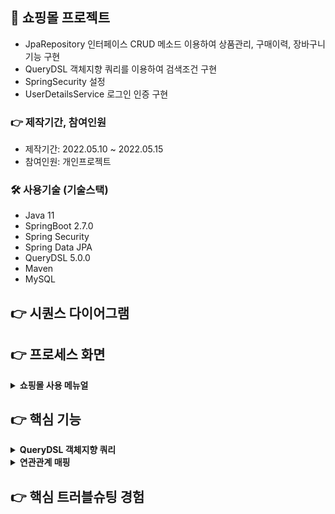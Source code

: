## 📌 쇼핑몰 프로젝트
+ JpaRepository 인터페이스 CRUD 메소드 이용하여 상품관리, 구매이력, 장바구니 기능 구현
+ QueryDSL 객체지향 쿼리를 이용하여 검색조건 구현
+ SpringSecurity 설정
+ UserDetailsService 로그인 인증 구현

### 👉 제작기간, 참여인원
+ 제작기간: 2022.05.10 ~ 2022.05.15
+ 참여인원: 개인프로젝트
### 🛠 사용기술 (기술스택)
+ Java 11
+ SpringBoot 2.7.0
+ Spring Security
+ Spring Data JPA
+ QueryDSL 5.0.0
+ Maven
+ MySQL
## 👉 시퀀스 다이어그램

## 👉 프로세스 화면

<details>
<summary><b>쇼핑몰 사용 메뉴얼</b></summary>
<div markdown="1">

<details>
<summary><b>로그인</b></summary>
<div markdown="2">
	
<img src="https://user-images.githubusercontent.com/58936137/180049925-15194daf-d78d-4402-a48c-30da56db3bb3.png" width="750px" height="450px">

### 로그인 인증
+ email, password 입력을 합니다.
+ SpringSecurity 보안프레임워크에서 UserDetailsService 사용하여 로그인 인증
</div>
</details>

<details>
<summary><b>회원 가입</b></summary>
<div markdown="2">
	<img src="https://user-images.githubusercontent.com/58936137/180049754-499d18ee-37ec-4c2b-91a3-3c869f5b1cd1.png" width="750px" height="450px">

### 회원가입 insert
+ 이름, 이메일 주소, 비밀번호, 주소를 입력합니다.
+ JpaRepository 인터페이스 save() 메소드를 이용하여 등록하여 INSERT 삽입합니다. 

</div>
</details>

<details>
<summary><b>메인 페이지</b></summary>
<div markdown="2">
	<img src="https://user-images.githubusercontent.com/58936137/180047764-3856a741-86e4-4f15-8344-eb117458f4d7.png" width="750px" height="450px">
	
### 메인페이지 
+ 로그인 인증 성공시 redirect:/ 메인 페이지로 이동합니다.
+ admin 로그인시 상품등록, 상품관리 메뉴가 링크 호출이 됩니다. 
</div>
</details>

<details>
<summary><b>상품 등록</b></summary>
<div markdown="2">
	<img src="https://user-images.githubusercontent.com/58936137/180048894-e95a367c-3537-4a1f-a2f8-1072f855e446.png" width="750px" height="450px">
	
### 상품 INSERT
+ JpaRepository 인터페이스 save()메소드 이용해서 상품명, 가격, 재고, 상품 상세내용, 이미지 파일을 삽입합니다. 
</div>
</details>

<details>
<summary><b>상품 관리</b></summary>
<div markdown="2">
	<img src="https://user-images.githubusercontent.com/58936137/180050285-f3118855-a7df-4b9d-8dd5-f0ea1a90e2e6.png" width="750px" height="450px">
	
### 상품 관리 목록 출력
+ JpaRepository 인터페이스 findAll() 메소드를 이용하여 공지사항에 상품 조회 출력
</div>
</details>

<details>
<summary><b>장바구니</b></summary>
<div markdown="2">
	<img src="https://user-images.githubusercontent.com/58936137/180050505-1fe08553-d81e-490b-a2bb-14cbf32389b0.png" width="750px" height="450px">
	
### 장바구니
+ 메인 페이지 상품 상세화면에서 장바구니 담기 버튼 클릭
+ JpaRepository save() 메소드 이용하여 장바구니 목록 출력 
</div>
</details>

<details>
<summary><b>구매이력</b></summary>
<div markdown="2">
	<img src="https://user-images.githubusercontent.com/58936137/180050705-1e926b70-604b-4ddb-b2a4-a52d976b2a12.png" width="750px" height="450px">
	
### 구매이력
+ 장바구니 화면에서 체크박스 클릭 후 주문하기 버튼 클릭 
+ JpaRepository save() 메소드 이용하여 구매이력 목록 출력 
</div>
</details>

</div>
</details>

## 👉 핵심 기능
<details>
<summary><b>QueryDSL 객체지향 쿼리</b></summary>
<div markdown="2">
	
~~~

import com.querydsl.core.QueryResults;
import com.querydsl.core.types.dsl.BooleanExpression;
import com.querydsl.jpa.impl.JPAQueryFactory;
import com.shop.constant.ItemSellStatus;
import com.shop.dto.ItemSearchDto;
import com.shop.dto.MainItemDto;
import com.shop.dto.QMainItemDto;
import com.shop.entity.Item;
import com.shop.entity.QItem;
import com.shop.entity.QItemImg;
import org.springframework.data.domain.Page;
import org.springframework.data.domain.PageImpl;
import org.springframework.data.domain.Pageable;
import org.thymeleaf.util.StringUtils;

import javax.persistence.EntityManager;
import java.time.LocalDateTime;
import java.util.List;

public class ItemRepositoryCustomImpl implements ItemRepositoryCustom{

    private JPAQueryFactory queryFactory;

    public ItemRepositoryCustomImpl(EntityManager em){
        this.queryFactory = new JPAQueryFactory(em);
    }

    private BooleanExpression searchSellStatusEq(ItemSellStatus searchSellStatus){
        return searchSellStatus == null ? null : QItem.item.itemSellStatus.eq(searchSellStatus);
    }

    private BooleanExpression regDtsAfter(String searchDateType){
        LocalDateTime dateTime = LocalDateTime.now();

        if(StringUtils.equals("all",searchDateType) || searchDateType == null){
            return null;
        }else if(StringUtils.equals("1d", searchDateType)){
            dateTime = dateTime.minusDays(1);
        }else if(StringUtils.equals("1w", searchDateType)){
            dateTime = dateTime.minusWeeks(1);
        }else if(StringUtils.equals("1m", searchDateType)){
            dateTime = dateTime.minusMonths(1);
        }else if(StringUtils.equals("6m",searchDateType)){
            dateTime = dateTime.minusMonths(6);
        }
        return QItem.item.regTime.after(dateTime);
    }

    private BooleanExpression searchByLike(String searchBy, String searchQuery){

        if(StringUtils.equals("itemNm",searchBy)){
            return QItem.item.itemNm.like("%" + searchQuery + "%");
        }else if(StringUtils.equals("createBy",searchBy)){
            return QItem.item.createBy.like("%" + searchQuery + "%");
        }
        return null;
    }

    @Override
    public Page<Item> getAdminItemPage(ItemSearchDto itemSearchDto, Pageable pageable) {
        QueryResults<Item> results = queryFactory
                .selectFrom(QItem.item)
                .where(regDtsAfter(itemSearchDto.getSearchDateType()),
                        searchSellStatusEq(itemSearchDto.getSearchSellStatus()),
                        searchByLike(itemSearchDto.getSearchBy(),
                                itemSearchDto.getSearchQuery()))
                .orderBy(QItem.item.id.desc())
                .offset(pageable.getOffset())
                .limit(pageable.getPageSize())
                .fetchResults();

        List<Item> content = results.getResults();
        long total = results.getTotal();
        return new PageImpl<>(content, pageable, total);
    }

    private BooleanExpression itemNmLike(String searchQuery){
        return StringUtils.isEmpty(searchQuery) ?
                null : QItem.item.itemNm.like("%" + searchQuery + "%");
    }


    @Override
    public Page<MainItemDto> getMainItemPage(ItemSearchDto itemSearchDto, Pageable pageable) {

        QItem item = QItem.item;
        QItemImg itemImg = QItemImg.itemImg;

        QueryResults<MainItemDto> results = queryFactory
                .select(
                        new QMainItemDto(
                                item.id,
                                item.itemNm,
                                item.itemDetail,
                                itemImg.imgUrl,
                                item.price)
                )
                .from(itemImg)
                .join(itemImg.item,item)
                .where(itemImg.repimgYn.eq("Y"))
                .where(itemNmLike(itemSearchDto.getSearchQuery()))
                .orderBy(item.id.desc())
                .offset(pageable.getOffset())
                .limit(pageable.getPageSize())
                .fetchResults();

        List<MainItemDto> content = results.getResults();
        long total = results.getTotal();
        return new PageImpl<>(content, pageable, total);
    }
}


~~~
	
</div>
</details>

<details>
<summary><b>연관관계 매핑</b></summary>
<div markdown="2">
	
~~~

import com.shop.constant.Role;
import com.shop.dto.MemberFormDto;
import lombok.Getter;
import lombok.Setter;
import lombok.ToString;
import org.springframework.security.crypto.password.PasswordEncoder;

import javax.persistence.*;

@Entity
@Table(name = "member")
@Getter @Setter
@ToString
public class Member extends BaseEntity{

    @Id
    @Column(name = "member_id")
    @GeneratedValue(strategy = GenerationType.AUTO)
    private Long id;

    private String name;

    @Column(unique = true)
    private String email;

    private String password;

    private String address;

    @Enumerated(EnumType.STRING)
    private Role role;

    public static Member createMember(MemberFormDto memberFormDto, PasswordEncoder passwordEncoder){

        Member member = new Member();
        member.setName(memberFormDto.getName());
        member.setEmail(memberFormDto.getEmail());
        member.setAddress(memberFormDto.getAddress());
        String password = passwordEncoder.encode(memberFormDto.getPassword());
        member.setPassword(password);
        member.setRole(Role.ADMIN);
        return member;
    }

}

~~~

~~~

import lombok.Getter;
import lombok.Setter;
import lombok.ToString;

import javax.persistence.*;

@Entity
@Table(name = "cart")
@Getter @Setter
@ToString
public class Cart extends BaseEntity{

    @Id
    @Column(name = "cart_id")
    @GeneratedValue(strategy = GenerationType.AUTO)
    private Long id;

    @OneToOne(fetch = FetchType.LAZY)
    @JoinColumn(name = "member_id")
    private Member member;

    public static Cart createCart(Member member){
        Cart cart = new Cart();
        cart.setMember(member);
        return cart;
    }
}
~~~
	
### 연관관계 일대일
+ @Column(name = "member_id")와 @JoinColumn(name = "member_id") 매핑합니다.
+ @OneToOne(fetch = FetchType.LAZY) 지연 로딩을 통해서 원하는 값만 출력

</div>
</details>


## 👉 핵심 트러블슈팅 경험 
   



